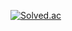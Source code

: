 [![Solved.ac](http://mazassumnida.wtf/api/v2/generate_badge?boj=youyomi02)](https://solved.ac/youyomi02)
